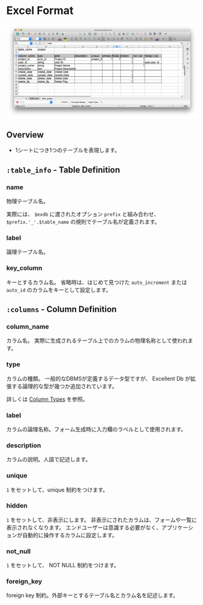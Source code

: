 # Excel Format

<img src="images/excel_image.png" />

## Overview

- 1シートにつき1つのテーブルを表現します。

## `:table_info` - Table Definition

### name

物理テーブル名。

実際には、 `$exdb` に渡されたオプション `prefix` と組み合わせ、 `$prefix.'_'.$table_name` の規則でテーブル名が定義されます。

### label

論理テーブル名。

### key_column

キーとするカラム名。
省略時は、はじめて見つけた `auto_increment` または `auto_id` のカラムをキーとして設定します。

## `:columns` - Column Definition

### column_name

カラム名。
実際に生成されるテーブル上でのカラムの物理名称として使われます。

### type

カラムの種類。
一般的なDBMSが定義するデータ型ですが、 Excellent Db が拡張する論理的な型が幾つか追加されています。

詳しくは [Column Types](column_types.md) を参照。

### label

カラムの論理名称。フォーム生成時に入力欄のラベルとして使用されます。

### description

カラムの説明。人語で記述します。

### unique

`1` をセットして、unique 制約をつけます。

### hidden

`1` をセットして、非表示にします。
非表示にされたカラムは、フォームや一覧に表示されなくなります。
エンドユーザーは意識する必要がなく、アプリケーションが自動的に操作するカラムに設定します。

### not_null

`1` をセットして、 NOT NULL 制約をつけます。

### foreign_key

foreign key 制約。外部キーとするテーブル名とカラム名を記述します。
